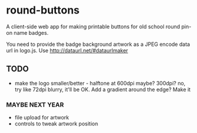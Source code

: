 round-buttons
=============

A client-side web app for making printable buttons for old school round pin-on name badges.

You need to provide the badge background artwork as a JPEG encode data url in logo.js. Use http://dataurl.net/#dataurlmaker 

## TODO
- make the logo smaller/better - halftone at 600dpi maybe? 300dpi?  no, try like 72dpi blurry, it'll be OK. Add a gradient around the edge? Make it 


### MAYBE NEXT YEAR
- file upload for artwork
- controls to tweak artwork position



